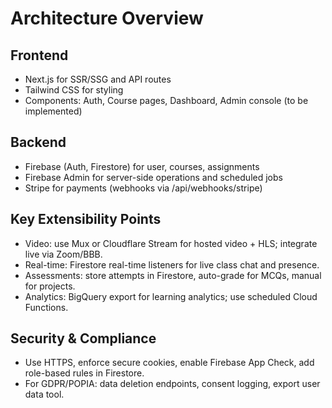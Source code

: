 # Architecture Overview

## Frontend
- Next.js for SSR/SSG and API routes
- Tailwind CSS for styling
- Components: Auth, Course pages, Dashboard, Admin console (to be implemented)

## Backend
- Firebase (Auth, Firestore) for user, courses, assignments
- Firebase Admin for server-side operations and scheduled jobs
- Stripe for payments (webhooks via /api/webhooks/stripe)

## Key Extensibility Points
- Video: use Mux or Cloudflare Stream for hosted video + HLS; integrate live via Zoom/BBB.
- Real-time: Firestore real-time listeners for live class chat and presence.
- Assessments: store attempts in Firestore, auto-grade for MCQs, manual for projects.
- Analytics: BigQuery export for learning analytics; use scheduled Cloud Functions.

## Security & Compliance
- Use HTTPS, enforce secure cookies, enable Firebase App Check, add role-based rules in Firestore.
- For GDPR/POPIA: data deletion endpoints, consent logging, export user data tool.

